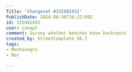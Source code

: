 ```yaml
---
Title: 'Changeset #155982432'
PublishDate: 2024-08-30T16:32:09Z
id: 155982432
user: casept
comment: Survey whether benches have backrests
created_by: StreetComplete 58.2
tags:
- Montenegro
- Bar

---
```

